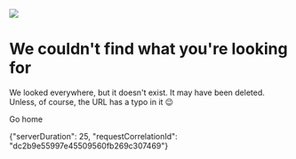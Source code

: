 ![](/e3e26a412e98a713e36d.svg)

We couldn't find what you're looking for
========================================

We looked everywhere, but it doesn't exist. It may have been deleted. Unless, of course, the URL has a typo in it 😉

Go home

{"serverDuration": 25, "requestCorrelationId": "dc2b9e55997e45509560fb269c307469"}